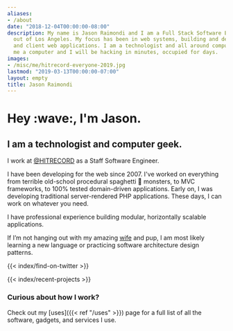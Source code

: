 ```yaml
---
aliases:
- /about
date: "2018-12-04T00:00:00-08:00"
description: My name is Jason Raimondi and I am a Full Stack Software Engineer based
  out of Los Angeles. My focus has been in web systems, building and deploying server
  and client web applications. I am a technologist and all around computer geek; give
  me a computer and I will be hacking in minutes, occupied for days.
images: 
- /misc/me/hitrecord-everyone-2019.jpg
lastmod: "2019-03-13T00:00:00-07:00"
layout: empty
title: Jason Raimondi
---
```

<div class="home">

<h1 class="animoji-me">Hey :wave:, I'm Jason.</h1>

## I am a <span id="adjective1">technologist</span> and <span id="adjective2">computer geek</span>.

I work at <a href="//twitter.com/hitrecord" target="_blank" rel="nofollow noopener">@HITRECORD</a> as a Staff Software Engineer.

I have been developing for the web since 2007. I've worked on everything from terrible old-school procedural spaghetti :spaghetti: monsters, to MVC frameworks, to 100% tested domain-driven applications. Early on, I was developing traditional server-rendered PHP applications. These days, I can work on whatever you need.

I have professional experience building modular, horizontally scalable applications.

If I’m not hanging out with my amazing [wife](//kimcalderone.com) and pup, I am most likely <span id="doing1">learning a new language</span> or <span id="doing2">practicing software architecture design patterns</span>.

{{< index/find-on-twitter >}}

{{< index/recent-projects >}}

### Curious about how I work?

Check out my [uses]({{< ref "/uses" >}}) page for a full list of all the software, gadgets, and services I use.

</div>

<style>
#adjective1,
#adjective2 {
  background-image: linear-gradient(#ffffff 50%, var(--colors-white) 50%);
  background-repeat: repeat-x;

  background-position: 0 1.5rem;
  background-size: 2px 2px;
}
</style>
